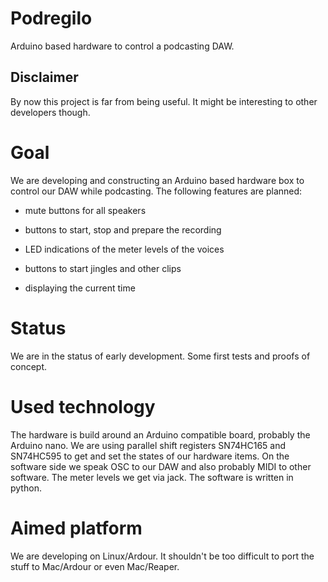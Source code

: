 # Podregilo

Arduino based hardware to control a podcasting DAW.


## Disclaimer

By now this project is far from being useful. It might be interesting to other developers though.


# Goal

We are developing and constructing an Arduino based hardware box to control our
DAW while podcasting. The following features are planned:

* mute buttons for all speakers

* buttons to start, stop and prepare the recording

* LED indications of the meter levels of the voices

* buttons to start jingles and other clips

* displaying the current time


# Status

We are in the status of early development. Some first tests and proofs of
concept.


# Used technology

The hardware is build around an Arduino compatible board, probably the Arduino
nano. We are using parallel shift registers SN74HC165 and SN74HC595 to get and
set the states of our hardware items. On the software side we speak OSC to our
DAW and also probably MIDI to other software. The meter levels we get via
jack. The software is written in python.


# Aimed platform

We are developing on Linux/Ardour. It shouldn't be too difficult to port the
stuff to Mac/Ardour or even Mac/Reaper.
